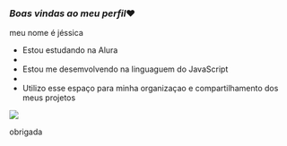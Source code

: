 ### *Boas vindas ao meu perfil*❤️

meu nome é jéssica

- Estou estudando na Alura
- 
- Estou me desemvolvendo na linguaguem do JavaScript
- 
- Utilizo esse espaço para minha organizaçao e compartilhamento dos meus projetos

![](https://media.tenor.com/DZTIdkO9W8gAAAAi/cute-dog.gif)

obrigada
